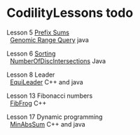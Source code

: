 # CodilityLessons todo

Lesson 5 [Prefix Sums](/5%20PrefixSums)<br>
&nbsp; [Genomic Range Query](/5%20PrefixSums/GenomicRangeQuery/GRQ.MD) java<br>

Lesson 6 [Sorting](/6%20Sorting/)<br>
&nbsp; [NumberOfDiscIntersections](/6%20Sorting/NumberOfDiscIntersections/NumberOfDiscIntersections.MD) Java <br>

Lesson 8 Leader <br>
&nbsp; [EquiLeader](/8%20Leader/equiLeader/EquiLeader.MD) C++ and java <br>

Lesson 13 Fibonacci numbers <br>
&nbsp; [FibFrog](/13%20Fibonacci%20Numbers/FibFrog/FibFrog.MD) C++<br>

Lesson 17 Dynamic programming <br>
&nbsp; [MinAbsSum](/17%20Dynamic%20programming/MinAbsSum/MinAbsSum.MD) C++ and java<br>